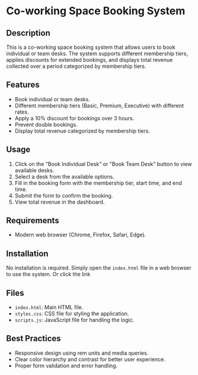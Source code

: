 # Co-working Space Booking System

## Description

This is a co-working space booking system that allows users to book individual or team desks. The system supports different membership tiers, applies discounts for extended bookings, and displays total revenue collected over a period categorized by membership tiers.

## Features

- Book individual or team desks.
- Different membership tiers (Basic, Premium, Executive) with different rates.
- Apply a 10% discount for bookings over 3 hours.
- Prevent double bookings.
- Display total revenue categorized by membership tiers.

## Usage

1. Click on the "Book Individual Desk" or "Book Team Desk" button to view available desks.
2. Select a desk from the available options.
3. Fill in the booking form with the membership tier, start time, and end time.
4. Submit the form to confirm the booking.
5. View total revenue in the dashboard.

## Requirements

- Modern web browser (Chrome, Firefox, Safari, Edge).

## Installation

No installation is required. Simply open the `index.html` file in a web browser to use the system. Or click the link

## Files

- `index.html`: Main HTML file.
- `styles.css`: CSS file for styling the application.
- `scripts.js`: JavaScript file for handling the logic.

## Best Practices

- Responsive design using rem units and media queries.
- Clear color hierarchy and contrast for better user experience.
- Proper form validation and error handling.
